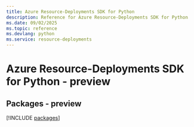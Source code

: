 ```yaml
---
title: Azure Resource-Deployments SDK for Python
description: Reference for Azure Resource-Deployments SDK for Python
ms.date: 09/02/2025
ms.topic: reference
ms.devlang: python
ms.service: resource-deployments
---
```

# Azure Resource-Deployments SDK for Python - preview
## Packages - preview
[!INCLUDE [packages](resource-deployments-index.md)]